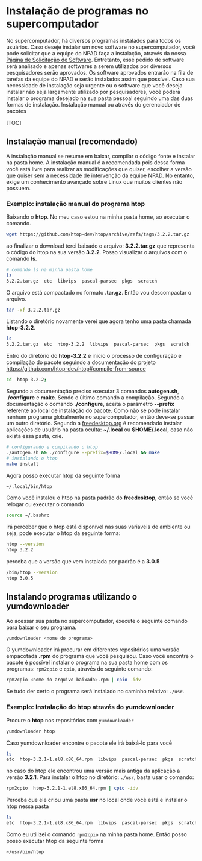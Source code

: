 # Instalação de programas no supercomputador

No supercomputador, há diversos programas instalados para todos os usuários. Caso deseje instalar um novo software no supercomputador, você pode solicitar que a equipe do NPAD faça a instalação, através da nossa [Página de Solicitação de Software](http://npad.ufrn.br/solicitarNovoSoftware.php). Entretanto, esse pedido de software será analisado e apenas softwares a serem utilizados por diversos pesquisadores serão aprovados. Os software aprovados entrarão na fila de tarefas da equipe do NPAD e serão instalados assim que possível. Caso sua necessidade de instalação seja urgente ou o software que você deseja instalar não seja largamente utilizado por pesquisadores, você poderá instalar o programa desejado na sua pasta pessoal seguindo uma das duas formas de instalação.
Instalação manual ou através do gerenciador de pacotes

[TOC]

## Instalação manual (recomendado)

A instalação manual se resume em baixar, compilar o código fonte e instalar na pasta home. A instalação manual é a recomendada pois dessa forma você está livre para realizar as modificações que quiser, escolher a versão que quiser sem a necessidade de intervenção da equipe NPAD. No entanto, exige um conhecimento avançado sobre Linux que muitos clientes não possuem.

### Exemplo: instalação manual do programa htop

Baixando o **htop**. No meu caso estou na minha pasta home, ao executar o comando.

```bash
wget https://github.com/htop-dev/htop/archive/refs/tags/3.2.2.tar.gz
```

ao finalizar o download terei baixado o arquivo: **3.2.2.tar.gz** que representa o código do htop na sua versão **3.2.2**. Posso visualizar o arquivos com o comando **ls**.

```bash
# comando ls na minha pasta home
ls
3.2.2.tar.gz  etc  libvips  pascal-parsec  pkgs  scratch 
```

O arquivo está compactado no formato **.tar.gz**. Então vou descompactar
o arquivo.

```bash
tar -xf 3.2.2.tar.gz 
```

Listando o diretório novamente verei que agora tenho uma pasta chamada
**htop-3.2.2**.

```bash
ls
3.2.2.tar.gz  etc  htop-3.2.2  libvips  pascal-parsec  pkgs  scratch 
```

Entro do diretório do **htop-3.2.2** e inicio o processo de configuração e compilação do pacote seguindo a documentação do projeto <https://github.com/htop-dev/htop#compile-from-source>

```bash
cd  htop-3.2.2;
```

Segundo a documentação preciso executar 3 comandos **autogen\.sh**, .**/configure** e **make**. Sendo o último comando a  compilação. Segundo a documentação o comando **./configure**, aceita o parâmetro **--prefix** referente ao local de instalação do pacote. Como não se pode instalar nenhum programa globalmente no supercomputador, então deve-se passar um outro diretório. Segundo a [freedesktop.org](https://specifications.freedesktop.org/basedir-spec/basedir-spec-latest.html) é recomendado instalar aplicações de usuário na pasta oculta: **~/.local** ou  **$HOME/.local**, caso não exista essa pasta, crie.

```bash
# configurando e compilando o htop
./autogen.sh && ./configure --prefix=$HOME/.local && make
# instalando o htop
make install
```

Agora posso executar htop da seguinte forma

```bash
~/.local/bin/htop
```

Como você instalou o htop na pasta padrão do **freedesktop**, então se você relogar ou executar o comando

```bash
source ~/.bashrc
```

irá perceber que o htop está disponível nas suas variáveis de ambiente ou seja, pode executar o htop da seguinte forma:

```bash
htop --version
htop 3.2.2
```

perceba que a versão que vem instalada por padrão é a **3.0.5**

```bash
/bin/htop --version
htop 3.0.5
```

## Instalando programas utilizando o yumdownloader

Ao acessar sua pasta no supercomputador, execute o seguinte comando para baixar o seu programa.

```bash
yumdownloader <nome do programa>
```

O yumdownloader irá procurar em diferentes repositórios  uma versão empacotada **.rpm** do programa que você pesquisou. Caso você encontre o pacote é possível instalar o programa na sua pasta home com os programas: `rpm2cpio` e `cpio`, através do seguinte comando:

```bash
rpm2cpio <nome do arquivo baixado>.rpm | cpio -idv 
```

Se tudo der certo o programa será instalado no caminho relativo: `./usr`.

### Exemplo: Instalação do htop através do yumdownloader

Procure o **htop** nos repositórios com `yumdownloader`

```bash
yumdownloader htop
```

Caso yumdownloader encontre o pacote ele irá baixá-lo para você

```bash
ls
etc  htop-3.2.1-1.el8.x86_64.rpm  libvips  pascal-parsec  pkgs  scratch 
```

no caso do htop ele encontrou uma versão mais antiga da aplicação a versão **3.2.1**. Para instalar o htop no diretório: `./usr`,  basta usar o comando:

```bash
rpm2cpio  htop-3.2.1-1.el8.x86_64.rpm | cpio -idv 
```

Perceba que ele criou uma pasta **usr** no local onde você está e instalar o htop nessa pasta

```bash
ls 
etc  htop-3.2.1-1.el8.x86_64.rpm  libvips  pascal-parsec  pkgs  scratch  usr
```

Como eu utilizei o comando `rpm2cpio`  na minha pasta home. Então posso posso executar htop da seguinte forma

```bash
~/usr/bin/htop
```
